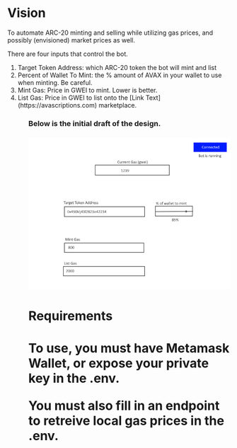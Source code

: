 <h1>Vision</h1>
To automate ARC-20 minting and selling while utilizing gas prices, and possibly (envisioned) market prices as well.

There are four inputs that control the bot.
<ol>
<li>Target Token Address: which ARC-20 token the bot will mint and list</li>
<li>Percent of Wallet To Mint: the % amount of AVAX in your wallet to use when minting. Be careful.</li>
<li>Mint Gas: Price in GWEI to mint. Lower is better.</li>
<li>List Gas: Price in GWEI to list onto the [Link Text](https://avascriptions.com) marketplace.</li>
<ol>

<h3>Below is the initial draft of the design.<h3>







![Mock image of site plan](./bot.png)






<h1>Requirements<h1>
To use, you must have Metamask Wallet, or expose your private key in the .env.

You must also fill in an endpoint to retreive local gas prices in the .env.